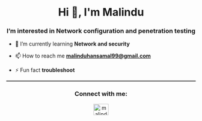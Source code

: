 <h1 align="center">Hi 👋, I'm Malindu</h1>
<h3 align="center">I’m interested in Network configuration and penetration testing</h3>

- 🌱 I’m currently learning **Network and security**

- 📫 How to reach me **malinduhansamal99@gmail.com**

- ⚡ Fun fact **troubleshoot**

<hr style="border: none; border-top: 0.2px solid #4f4f4f; margin: 10px 0; width: 100%;" />

<h3 align="center">Connect with me:</h3>
<p align="center">
<a href="https://www.linkedin.com/in/malindu-hansamal" target="blank"><img align="center" src="https://raw.githubusercontent.com/rahuldkjain/github-profile-readme-generator/master/src/images/icons/Social/linked-in-alt.svg" alt="malindu hansamal" height="30" width="40" /></a>
</p>
